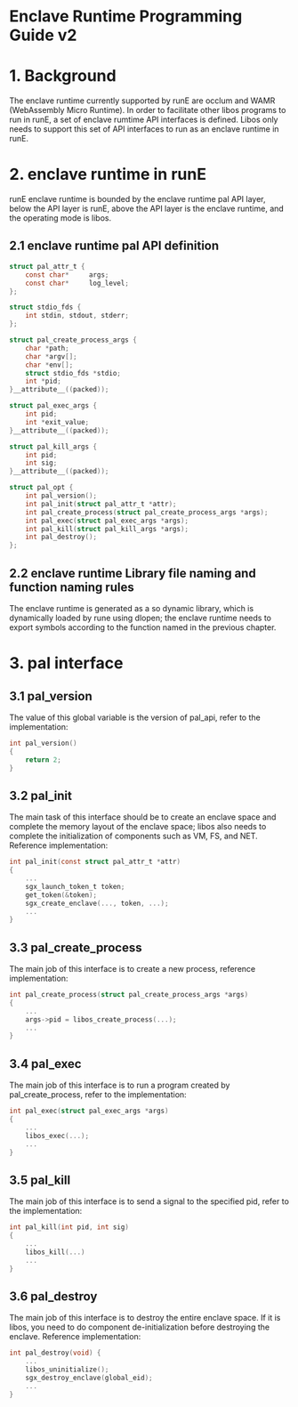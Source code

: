 # Enclave Runtime Programming Guide v2

# 1. Background
The enclave runtime currently supported by runE are occlum and WAMR (WebAssembly Micro Runtime). In order to facilitate other libos programs to run in runE, a set of enclave rumtime API interfaces is defined. Libos only needs to support this set of API interfaces to run as an enclave runtime in runE.

# 2. enclave runtime in runE
runE enclave runtime is bounded by the enclave runtime pal API layer, below the API layer is runE, above the API layer is the enclave runtime, and the operating mode is libos.

## 2.1 enclave runtime pal API definition
```c
struct pal_attr_t {
    const char*     args;
    const char*     log_level;
};

struct stdio_fds {
    int stdin, stdout, stderr;
};

struct pal_create_process_args {
    char *path;
    char *argv[];
    char *env[];
    struct stdio_fds *stdio;
    int *pid;
}__attribute__((packed));

struct pal_exec_args {
    int pid;
    int *exit_value;
}__attribute__((packed));

struct pal_kill_args {
    int pid;
    int sig;
}__attribute__((packed));

struct pal_opt {
    int pal_version();
    int pal_init(struct pal_attr_t *attr);
    int pal_create_process(struct pal_create_process_args *args);
    int pal_exec(struct pal_exec_args *args);
    int pal_kill(struct pal_kill_args *args);
    int pal_destroy();
};
```

## 2.2 enclave runtime Library file naming and function naming rules
The enclave runtime is generated as a so dynamic library, which is dynamically loaded by rune using dlopen; the enclave runtime needs to export symbols according to the function named in the previous chapter.<br />

# 3. pal interface

## 3.1 pal_version
The value of this global variable is the version of pal_api, refer to the implementation:
```c
int pal_version()
{
    return 2;
}
```

## 3.2 pal_init
The main task of this interface should be to create an enclave space and complete the memory layout of the enclave space; libos also needs to complete the initialization of components such as VM, FS, and NET. Reference implementation:
```c
int pal_init(const struct pal_attr_t *attr)
{
    ...
    sgx_launch_token_t token;
    get_token(&token);
    sgx_create_enclave(..., token, ...);
    ...
}
```

## 3.3 pal_create_process
The main job of this interface is to create a new process, reference implementation:
```c
int pal_create_process(struct pal_create_process_args *args)
{
    ...
    args->pid = libos_create_process(...);
    ...
}
```

## 3.4 pal_exec
The main job of this interface is to run a program created by pal_create_process, refer to the implementation:
```c
int pal_exec(struct pal_exec_args *args)
{
    ...
    libos_exec(...);
    ...
}
```

## 3.5 pal_kill
The main job of this interface is to send a signal to the specified pid, refer to the implementation:
```c
int pal_kill(int pid, int sig)
{
    ...
    libos_kill(...)
    ...
}
```

## 3.6 pal_destroy
The main job of this interface is to destroy the entire enclave space. If it is libos, you need to do component de-initialization before destroying the enclave. Reference implementation:
```c
int pal_destroy(void) {
    ...
    libos_uninitialize();
    sgx_destroy_enclave(global_eid);
    ...
}
```
